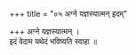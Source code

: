 +++
title = "०५ अग्ने यज्ञस्यात्मन् इदम्"

+++
अग्ने यज्ञस्यात्मन् ।  
इदं वेदाम यथेदं भविष्यति स्वाहा ॥